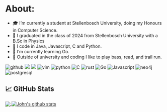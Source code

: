 # About:
- 🎓 I’m currently a student at Stellenbosch University, doing my Honours in Computer Science.
- 📜 I graduated in the class of 2024 from Stellenbosch University with a B.Sc in Physics
- 🔭 I code in Java, Javascript, C and Python.
- 🌱 I’m currently learning Go.
- 🎸 Outside of university and coding I like to play bass, read, and trail run.

![github](https://img.shields.io/badge/GitHub-000000?style=for-the-badge&logo=GitHub&logoColor=white)
![](https://img.shields.io/badge/Arch_Linux-1793D1?style=for-the-badge&logo=arch-linux&logoColor=white)
![](https://img.shields.io/badge/Java-ED8B00?style=for-the-badge&logo=openjdk&logoColor=white)
![vim](https://img.shields.io/badge/Vim-1b7a00?style=for-the-badge&logo=vim&logoColor=white)
![python](https://img.shields.io/badge/python-14354C?style=for-the-badge&logo=python&logoColor=white)
![C](https://img.shields.io/badge/-093bba?style=for-the-badge&logo=c&logoColor=white)
![rust](https://img.shields.io/badge/Rust-ba3809?style=for-the-badge&logo=rust&logoColor=white)
![Go](https://img.shields.io/badge/Go-00ADD8?style=for-the-badge&logo=Go&logoColor=white)
![Javascript](https://img.shields.io/badge/Javascript-F7DF1E?style=for-the-badge&logo=Javascript&logoColor=white)
![neo4j](https://img.shields.io/badge/neo4j-4581C3?style=for-the-badge&logo=neo4j&logoColor=white)
![postgresql](https://img.shields.io/badge/postgresql-4169E1?style=for-the-badge&logo=postgresql&logoColor=white)
## &#x1f4c8; GitHub Stats
<a href="https://github.com/Jhone-Paul/Jhone-Paul">
  <img align="center" src="https://github-readme-stats.vercel.app/api/top-langs/?username=Jhone-Paul&langs_count=3&theme=github_dark" />
</a>
<a href="https://github.com/Jhone-Paul/Jhone-Paul">
  <img align="center" src="https://github-readme-stats.vercel.app/api?username=Jhone-Paul&show_icons=true&theme=github_dark" alt="John's github stats" />
</a>
